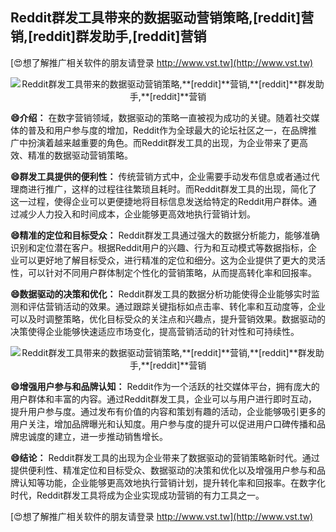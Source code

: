 ## **Reddit群发工具带来的数据驱动营销策略,**[reddit]**营销,**[reddit]**群发助手,**[reddit]**营销**

[😍想了解推广相关软件的朋友请登录 http://www.vst.tw](http://www.vst.tw)

 <center><img src="https://vst.tw/MP4/tuiguang/png/0.png" alt="Reddit群发工具带来的数据驱动营销策略,**[reddit]**营销,**[reddit]**群发助手,**[reddit]**营销"></center>

**😄介绍：**
在数字营销领域，数据驱动的策略一直被视为成功的关键。随着社交媒体的普及和用户参与度的增加，Reddit作为全球最大的论坛社区之一，在品牌推广中扮演着越来越重要的角色。而Reddit群发工具的出现，为企业带来了更高效、精准的数据驱动营销策略。

**😄群发工具提供的便利性：**
传统营销方式中，企业需要手动发布信息或者通过代理商进行推广，这样的过程往往繁琐且耗时。而Reddit群发工具的出现，简化了这一过程，使得企业可以更便捷地将目标信息发送给特定的Reddit用户群体。通过减少人力投入和时间成本，企业能够更高效地执行营销计划。

**😄精准的定位和目标受众：**
Reddit群发工具通过强大的数据分析能力，能够准确识别和定位潜在客户。根据Reddit用户的兴趣、行为和互动模式等数据指标，企业可以更好地了解目标受众，进行精准的定位和细分。这为企业提供了更大的灵活性，可以针对不同用户群体制定个性化的营销策略，从而提高转化率和回报率。

**😄数据驱动的决策和优化：**
Reddit群发工具的数据分析功能使得企业能够实时监测和评估营销活动的效果。通过跟踪关键指标如点击率、转化率和互动度等，企业可以及时调整策略，优化目标受众的关注点和兴趣点，提升营销效果。数据驱动的决策使得企业能够快速适应市场变化，提高营销活动的针对性和可持续性。

 <center><img src="https://vst.tw/MP4/tuiguang/png/1.png" alt="Reddit群发工具带来的数据驱动营销策略,**[reddit]**营销,**[reddit]**群发助手,**[reddit]**营销"></center>

**😄增强用户参与和品牌认知：**
Reddit作为一个活跃的社交媒体平台，拥有庞大的用户群体和丰富的内容。通过Reddit群发工具，企业可以与用户进行即时互动，提升用户参与度。通过发布有价值的内容和策划有趣的活动，企业能够吸引更多的用户关注，增加品牌曝光和认知度。用户参与度的提升可以促进用户口碑传播和品牌忠诚度的建立，进一步推动销售增长。

**😄结论：**
Reddit群发工具的出现为企业带来了数据驱动的营销策略新时代。通过提供便利性、精准定位和目标受众、数据驱动的决策和优化以及增强用户参与和品牌认知等功能，企业能够更高效地执行营销计划，提升转化率和回报率。在数字化时代，Reddit群发工具将成为企业实现成功营销的有力工具之一。

[😍想了解推广相关软件的朋友请登录 http://www.vst.tw](http://www.vst.tw)



